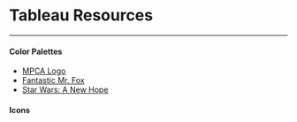 # Tableau Resources
---

#### Color Palettes  
- [MPCA Logo](Colors/MPCA_Logo)
- [Fantastic Mr. Fox](Colors/Fantastic_Fox)
- [Star Wars: A New Hope](Colors/A_New_Hope)


#### Icons


